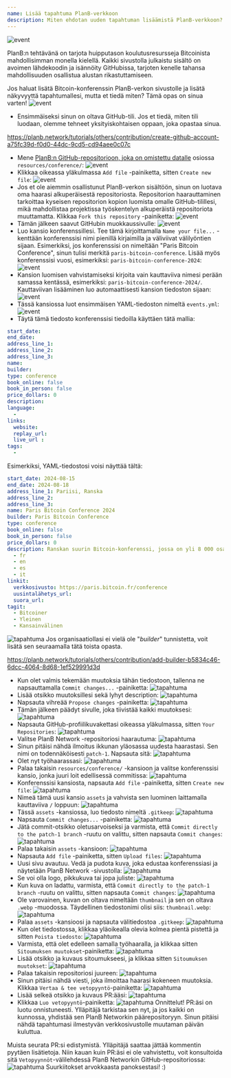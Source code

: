 ```yaml
---
name: Lisää tapahtuma PlanB-verkkoon
description: Miten ehdotan uuden tapahtuman lisäämistä PlanB-verkkoon?
---
```

![event](assets/cover.webp)

PlanB:n tehtävänä on tarjota huipputason koulutusresursseja Bitcoinista mahdollisimman monella kielellä. Kaikki sivustolla julkaistu sisältö on avoimen lähdekoodin ja isännöity GitHubissa, tarjoten kenelle tahansa mahdollisuuden osallistua alustan rikastuttamiseen.

Jos haluat lisätä Bitcoin-konferenssin PlanB-verkon sivustolle ja lisätä näkyvyyttä tapahtumallesi, mutta et tiedä miten? Tämä opas on sinua varten!
![event](assets/01.webp)
- Ensimmäiseksi sinun on oltava GitHub-tili. Jos et tiedä, miten tili luodaan, olemme tehneet yksityiskohtaisen oppaan, joka opastaa sinua.

https://planb.network/tutorials/others/contribution/create-github-account-a75fc39d-f0d0-44dc-9cd5-cd94aee0c07c


- Mene [PlanB:n GitHub-repositorioon, joka on omistettu datalle](https://github.com/PlanB-Network/bitcoin-educational-content/tree/dev/resources/conference) osiossa `resources/conference/`:
![event](assets/02.webp)
- Klikkaa oikeassa yläkulmassa `Add file` -painiketta, sitten `Create new file`:
![event](assets/03.webp)
- Jos et ole aiemmin osallistunut PlanB-verkon sisältöön, sinun on luotava oma haarasi alkuperäisestä repositoriosta. Repositorion haarauttaminen tarkoittaa kyseisen repositorion kopion luomista omalle GitHub-tilillesi, mikä mahdollistaa projektissa työskentelyn alkuperäistä repositoriota muuttamatta. Klikkaa `Fork this repository` -painiketta:
![event](assets/04.webp)
- Tämän jälkeen saavut GitHubin muokkaussivulle:
![event](assets/05.webp)
- Luo kansio konferenssillesi. Tee tämä kirjoittamalla `Name your file...` -kenttään konferenssisi nimi pienillä kirjaimilla ja väliviivat välilyöntien sijaan. Esimerkiksi, jos konferenssisi on nimeltään "Paris Bitcoin Conference", sinun tulisi merkitä `paris-bitcoin-conference`. Lisää myös konferenssisi vuosi, esimerkiksi: `paris-bitcoin-conference-2024`:
![event](assets/06.webp)
- Kansion luomisen vahvistamiseksi kirjoita vain kauttaviiva nimesi perään samassa kentässä, esimerkiksi: `paris-bitcoin-conference-2024/`. Kauttaviivan lisääminen luo automaattisesti kansion tiedoston sijaan:
![event](assets/07.webp)
- Tässä kansiossa luot ensimmäisen YAML-tiedoston nimeltä `events.yml`:
![event](assets/08.webp)
- Täytä tämä tiedosto konferenssisi tiedoilla käyttäen tätä mallia:

```yaml
start_date:
end_date:
address_line_1:
address_line_2: 
address_line_3: 
name:
builder:
type: conference
book_online: false
book_in_person: false
price_dollars: 0
description:
language: 
  - 
links:
  website:
  replay_url:    
  live_url :
tags: 
  - 
```

Esimerkiksi, YAML-tiedostosi voisi näyttää tältä:

```yaml
start_date: 2024-08-15
end_date: 2024-08-18
address_line_1: Pariisi, Ranska
address_line_2: 
address_line_3: 
name: Paris Bitcoin Conference 2024
builder: Paris Bitcoin Conference
type: conference
book_online: false
book_in_person: false
price_dollars: 0
description: Ranskan suurin Bitcoin-konferenssi, jossa on yli 8 000 osallistujaa joka vuosi! kieli
  - fr
  - en
  - es
  - it
linkit:
  verkkosivusto: https://paris.bitcoin.fr/conference
  uusintalähetys_url:
  suora_url:
tagit:
  - Bitcoiner
  - Yleinen
  - Kansainvälinen
```
![tapahtuma](assets/09.webp)
Jos organisaatiollasi ei vielä ole "*builder*" tunnistetta, voit lisätä sen seuraamalla tätä toista opasta.

https://planb.network/tutorials/others/contribution/add-builder-b5834c46-6dcc-4064-8d68-1ef529991d3d



- Kun olet valmis tekemään muutoksia tähän tiedostoon, tallenna ne napsauttamalla `Commit changes...` -painiketta:
![tapahtuma](assets/10.webp)
- Lisää otsikko muutoksillesi sekä lyhyt description:
![tapahtuma](assets/11.webp)
- Napsauta vihreää `Propose changes` -painiketta:
![tapahtuma](assets/12.webp)
- Tämän jälkeen päädyt sivulle, joka tiivistää kaikki muutoksesi:
![tapahtuma](assets/13.webp)
- Napsauta GitHub-profiilikuvakettasi oikeassa yläkulmassa, sitten `Your Repositories`:
![tapahtuma](assets/14.webp)
- Valitse PlanB Network -repositoriosi haarautuma:
![tapahtuma](assets/15.webp)
- Sinun pitäisi nähdä ilmoitus ikkunan yläosassa uudesta haarastasi. Sen nimi on todennäköisesti `patch-1`. Napsauta sitä:
![tapahtuma](assets/16.webp)
- Olet nyt työhaarassasi:
![tapahtuma](assets/17.webp)
- Palaa takaisin `resources/conference/` -kansioon ja valitse konferenssisi kansio, jonka juuri loit edellisessä commitissa:
![tapahtuma](assets/18.webp)
- Konferenssisi kansiosta, napsauta `Add file` -painiketta, sitten `Create new file`:
![tapahtuma](assets/19.webp)
- Nimeä tämä uusi kansio `assets` ja vahvista sen luominen laittamalla kauttaviiva `/` loppuun:
![tapahtuma](assets/20.webp)
- Tässä `assets` -kansiossa, luo tiedosto nimeltä `.gitkeep`:
![tapahtuma](assets/21.webp)
- Napsauta `Commit changes...` -painiketta:
![tapahtuma](assets/22.webp)
- Jätä commit-otsikko oletusarvoiseksi ja varmista, että `Commit directly to the patch-1 branch` -ruutu on valittu, sitten napsauta `Commit changes`:
![tapahtuma](assets/23.webp)
- Palaa takaisin `assets` -kansioon:
![tapahtuma](assets/24.webp)
- Napsauta `Add file` -painiketta, sitten `Upload files`: ![tapahtuma](assets/25.webp)
- Uusi sivu avautuu. Vedä ja pudota kuva, joka edustaa konferenssiasi ja näytetään PlanB Network -sivustolla:
![tapahtuma](assets/26.webp)
- Se voi olla logo, pikkukuva tai jopa juliste:
![tapahtuma](assets/27.webp)
- Kun kuva on ladattu, varmista, että `Commit directly to the patch-1 branch` -ruutu on valittu, sitten napsauta `Commit changes`:
![tapahtuma](assets/28.webp)
- Ole varovainen, kuvan on oltava nimeltään `thumbnail` ja sen on oltava `.webp` -muodossa. Täydellinen tiedostonimi olisi siis: `thumbnail.webp`:
![tapahtuma](assets/29.webp)
- Palaa `assets` -kansioosi ja napsauta välitiedostoa `.gitkeep`:
![tapahtuma](assets/30.webp)
- Kun olet tiedostossa, klikkaa yläoikealla olevia kolmea pientä pistettä ja sitten `Poista tiedosto`: ![tapahtuma](assets/31.webp)
- Varmista, että olet edelleen samalla työhaaralla, ja klikkaa sitten `Sitoumuksen muutokset`-painiketta:
![tapahtuma](assets/32.webp)
- Lisää otsikko ja kuvaus sitoumukseesi, ja klikkaa sitten `Sitoumuksen muutokset`:
![tapahtuma](assets/33.webp)
- Palaa takaisin repositoriosi juureen:
![tapahtuma](assets/34.webp)
- Sinun pitäisi nähdä viesti, joka ilmoittaa haarasi kokeneen muutoksia. Klikkaa `Vertaa & tee vetopyyntö`-painiketta:
![tapahtuma](assets/35.webp)
- Lisää selkeä otsikko ja kuvaus PR:ääsi:
![tapahtuma](assets/36.webp)
- Klikkaa `Luo vetopyyntö`-painiketta:
![tapahtuma](assets/37.webp)
Onnittelut! PR:äsi on luotu onnistuneesti. Ylläpitäjä tarkistaa sen nyt, ja jos kaikki on kunnossa, yhdistää sen PlanB Networkin päärepositoryyn. Sinun pitäisi nähdä tapahtumasi ilmestyvän verkkosivustolle muutaman päivän kuluttua.

Muista seurata PR:si edistymistä. Ylläpitäjä saattaa jättää kommentin pyytäen lisätietoja. Niin kauan kuin PR:äsi ei ole vahvistettu, voit konsultoida sitä `Vetopyynnöt`-välilehdessä PlanB Networkin GitHub-repositoriossa:
![tapahtuma](assets/38.webp)
Suurkiitokset arvokkaasta panoksestasi! :)
